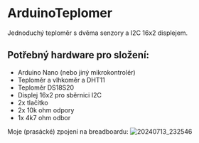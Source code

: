 # ArduinoTeplomer
Jednoduchý teploměr s dvěma senzory a I2C 16x2 displejem.
## Potřebný hardware pro složení:
 - Arduino Nano (nebo jiný mikrokontrolér)
 - Teploměr a vlhkoměr a DHT11
 - Teploměr DS18S20
 - Displej 16x2 pro sběrnici I2C
 - 2x tlačítko
 - 2x 10k ohm odpory
 - 1x 4k7 ohm odbor

Moje (prasácké) zpojení na breadboardu:
![20240713_232546](https://github.com/user-attachments/assets/3f4c0ff5-665e-4379-ab03-c0d0914073d1)
